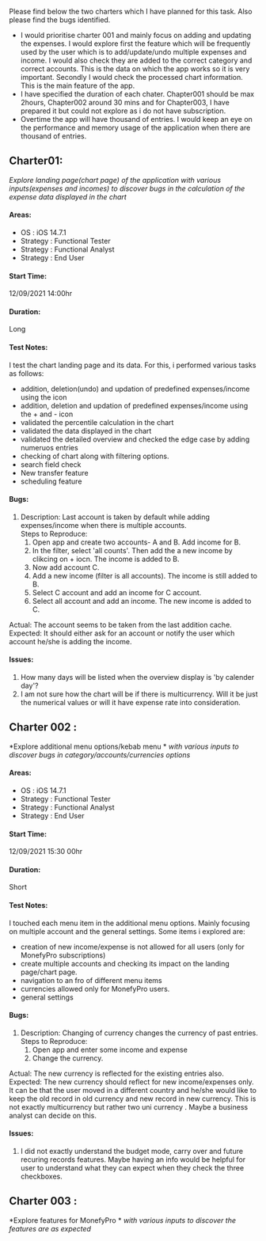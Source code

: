 
Please find below the two charters which I have planned for this task. Also please find the bugs identified. 

* I would prioritise charter 001 and mainly focus on adding and updating the expenses. I would explore first the feature which will be frequently used by the user which is to add/update/undo multiple expenses and income. I would also check they are added to the correct category and correct accounts. This is the data on which the app works so it is very important. Secondly I would check the processed chart information. This is the main feature of the app. 
* I have specified the duration of each chater. Chapter001 should be max 2hours, Chapter002 around 30 mins and for Chapter003, I have prepared it but could not explore as i do not have subscription.
* Overtime the app will have thousand of entries. I would keep an eye on the performance and memory usage of the application when there are thousand of entries.


## Charter01: 
*Explore landing page(chart page) of the application*
*with various inputs(expenses and incomes)*
*to discover bugs in the calculation of the expense data displayed in the chart*


#### Areas:
* OS : iOS 14.7.1
* Strategy : Functional Tester
* Strategy : Functional Analyst
* Strategy : End User

#### Start Time:
12/09/2021 14:00hr

#### Duration: 
Long

#### Test Notes:
I test the chart landing page and its data. For this, i performed various tasks as follows:
* addition, deletion(undo) and updation of predefined expenses/income using the icon
* addition, deletion and updation of predefined expenses/income using the + and - icon
* validated the percentile calculation in the chart
* validated the data displayed in the chart
* validated the detailed overview and checked the edge case by adding numeruos entries
* checking of chart along with filtering options. 
* search field check
* New transfer feature
* scheduling feature


#### Bugs:
1. Description: Last account is taken by default while adding expenses/income when there is multiple accounts.<br/>
Steps to Reproduce:
    1. Open app and create two accounts- A and B. Add income for B.
    2. In the filter, select 'all counts'. Then add the a new income by clikcing on + iocn. The income is added to B. 
    3. Now add account C. 
    4. Add a new income (filter is all accounts). The income is still added to B.
    5. Select C account and add an income for C account. 
    6. Select all account and add an income. The new income is added to C. 

Actual: The account seems to be taken from the last addition cache.<br/>
Expected: It should either ask for an account or notify the user which account he/she is adding the income. 


#### Issues:
1. How many days will be listed when the overview display is 'by calender day'? 
3. I am not sure how the chart will be if there is multicurrency. Will it be just the numerical values or will it have expense rate into consideration. 


## Charter 002 :
*Explore additional menu options/kebab menu *
*with various inputs*
*to discover bugs in category/accounts/currencies options*

#### Areas:
* OS : iOS 14.7.1
* Strategy : Functional Tester
* Strategy : Functional Analyst
* Strategy : End User

#### Start Time:
12/09/2021 15:30 00hr

#### Duration: 
Short

#### Test Notes:
I touched each menu item in the additional menu options. Mainly focusing on multiple account and the general settings. Some items i explored are:
* creation of new income/expense is not allowed for all users (only for MonefyPro subscriptions)
* create multiple accounts and checking its impact on the landing page/chart page.
* navigation to an fro of different menu items
* currencies allowed only for MonefyPro users.
* general settings


#### Bugs:
1. Description: Changing of currency changes the currency of past entries. <br/>
Steps to Reproduce:
    1. Open app and enter some income and expense
    2. Change the currency. 

Actual: The new currency is reflected for the existing entries also.<br/>
Expected: The new currency should reflect for new income/expenses only. It can be that the user moved in a different country and he/she would like to keep the old record in old currency and new record in new currency. This is not exactly multicurrency but rather two uni currency . Maybe a business analyst can decide on this.


#### Issues:
1. I did not exactly understand the budget mode, carry over and future recuring records features. Maybe having an info would be helpful for user to understand what they can expect when they check the three checkboxes.
 

## Charter 003 :
*Explore features for MonefyPro *
*with various inputs*
*to discover the features are as expected*











